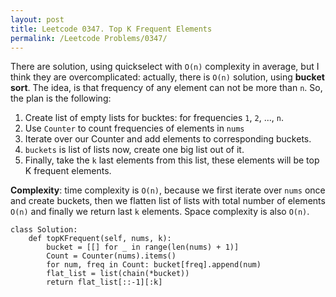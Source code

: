 ```yaml
---
layout: post
title: Leetcode 0347. Top K Frequent Elements
permalink: /Leetcode Problems/0347/
---
```


There are solution, using quickselect with `O(n)` complexity in average, but I think they are overcomplicated: actually, there is `O(n)` solution, using **bucket sort**. The idea, is that frequency of any element can not be more than `n`. So, the plan is the following:

1. Create list of empty lists for bucktes: for frequencies `1`, `2`, ..., `n`.
2. Use `Counter` to count frequencies of elements in `nums`
3. Iterate over our Counter and add elements to corresponding buckets.
4. `buckets` is list of lists now, create one big list out of it.
5. Finally, take the `k` last elements from this list, these elements will be top K frequent elements.

**Complexity**: time complexity is `O(n)`, because we first iterate over `nums` once and create buckets, then we flatten list of lists with total number of elements `O(n)` and finally we return last `k` elements. Space complexity is also `O(n)`.

```
class Solution:
    def topKFrequent(self, nums, k):
        bucket = [[] for _ in range(len(nums) + 1)]
        Count = Counter(nums).items()  
        for num, freq in Count: bucket[freq].append(num) 
        flat_list = list(chain(*bucket))
        return flat_list[::-1][:k]
```